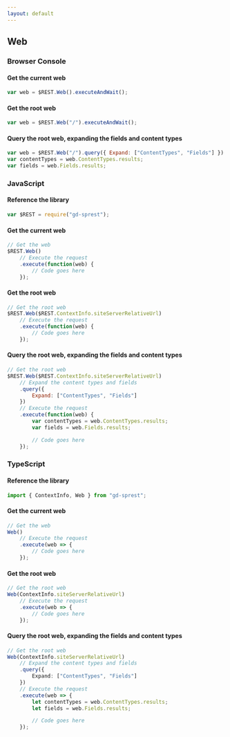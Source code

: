 ```yaml
---
layout: default
---
```


## Web

### Browser Console

#### Get the current web

```js
var web = $REST.Web().executeAndWait();
```

#### Get the root web

```js
var web = $REST.Web("/").executeAndWait();
```

#### Query the root web, expanding the fields and content types

```js
var web = $REST.Web("/").query({ Expand: ["ContentTypes", "Fields"] }).executeAndWait();
var contentTypes = web.ContentTypes.results;
var fields = web.Fields.results;
```

### JavaScript

#### Reference the library

```js
var $REST = require("gd-sprest");
```

#### Get the current web

```js
// Get the web
$REST.Web()
    // Execute the request
    .execute(function(web) {
        // Code goes here
    });
```

#### Get the root web

```js
// Get the root web
$REST.Web($REST.ContextInfo.siteServerRelativeUrl)
    // Execute the request
    .execute(function(web) {
        // Code goes here
    });
```

#### Query the root web, expanding the fields and content types

```js
// Get the root web
$REST.Web($REST.ContextInfo.siteServerRelativeUrl)
    // Expand the content types and fields
    .query({
        Expand: ["ContentTypes", "Fields"]
    })
    // Execute the request
    .execute(function(web) {
        var contentTypes = web.ContentTypes.results;
        var fields = web.Fields.results;

        // Code goes here
    });
```

### TypeScript

#### Reference the library

```ts
import { ContextInfo, Web } from "gd-sprest";
```

#### Get the current web

```ts
// Get the web
Web()
    // Execute the request
    .execute(web => {
        // Code goes here
    });
```

#### Get the root web

```ts
// Get the root web
Web(ContextInfo.siteServerRelativeUrl)
    // Execute the request
    .execute(web => {
        // Code goes here
    });
```

#### Query the root web, expanding the fields and content types

```ts
// Get the root web
Web(ContextInfo.siteServerRelativeUrl)
    // Expand the content types and fields
    .query({
        Expand: ["ContentTypes", "Fields"]
    })
    // Execute the request
    .execute(web => {
        let contentTypes = web.ContentTypes.results;
        let fields = web.Fields.results;

        // Code goes here
    });
```